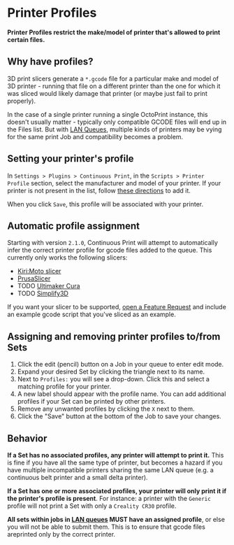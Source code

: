 # Printer Profiles

**Printer Profiles restrict the make/model of printer that's allowed to print certain files.**

## Why have profiles?

3D print slicers generate a `*.gcode` file for a particular make and model of 3D printer - running that file on a different printer than the one for which it was sliced would likely damage that printer (or maybe just fail to print properly).

In the case of a single printer running a single OctoPrint instance, this doesn't usually matter - typically only compatible GCODE files will end up in the Files list. But with [LAN Queues](/lan-queues), multiple kinds of printers may be vying for the same print Job and compatibility becomes a problem.

## Setting your printer's profile

In `Settings > Plugins > Continuous Print`, in the `Scripts > Printer Profile` section, select the manufacturer and model of your printer. If your printer is not present in the list, follow [these directions](https://smartin015.github.io/continuousprint/gcode-scripting/#contributing) to add it.

When you click `Save`, this profile will be associated with your printer.

## Automatic profile assignment

Starting with version `2.1.0`, Continuous Print will attempt to automatically infer the correct printer profile for gcode files added to the queue. This currently only works the following slicers:

* [Kiri:Moto slicer](https://grid.space/kiri/)
* [PrusaSlicer](https://www.prusa3d.com/page/prusaslicer_424/)
* TODO [Ultimaker Cura](https://ultimaker.com/software/ultimaker-cura)
* TODO [Simplify3D](https://www.simplify3d.com/)

If you want your slicer to be supported, [open a Feature Request](https://github.com/smartin015/continuousprint/issues/new?assignees=&labels=&template=feature_request.md) and include an example gcode script that you've sliced as an example.

## Assigning and removing printer profiles to/from Sets

1. Click the edit (pencil) button on a Job in your queue to enter edit mode.
2. Expand your desired Set by clicking the triangle next to its name.
3. Next to `Profiles:` you will see a drop-down. Click this and select a matching profile for your printer.
4. A new label should appear with the profile name. You can add additional profiles if your Set can be printed by other printers.
5. Remove any unwanted profiles by clicking the `X` next to them.
6. Click the "Save" button at the bottom of the Job to save your changes.

## Behavior

**If a Set has no associated profiles, any printer will attempt to print it.** This is fine if you have all the same type of printer, but becomes a hazard if you have multiple incompatible printers sharing the same LAN queue (e.g. a continuous belt printer and a small delta printer).

**If a Set has one or more associated profiles, your printer will only print it if the printer's profile is present**. For instance: a printer with the `Generic` profile will not print a Set with only a `Creality CR30` profile.

**All sets within jobs in [LAN queues](/lan-queues) MUST have an assigned profile**, or else you will not be able to submit them. This is to ensure that gcode files areprinted only by the correct printer.
